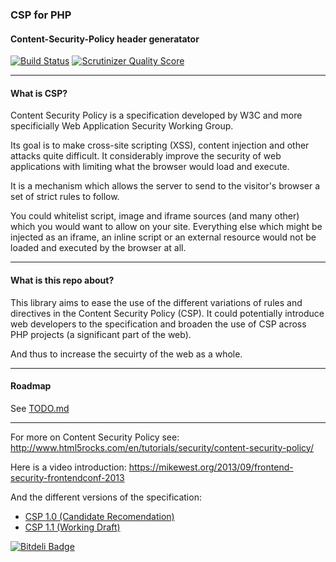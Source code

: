 ### CSP for PHP

#### Content-Security-Policy header generatator

[![Build Status](https://travis-ci.org/hkdobrev/csp-php.png?branch=master)](https://travis-ci.org/hkdobrev/csp-php) [![Scrutinizer Quality Score](https://scrutinizer-ci.com/g/hkdobrev/csp-php/badges/quality-score.png?s=7acc9aabc91022ef4bbb4651d55bdf79e7a6ba80)](https://scrutinizer-ci.com/g/hkdobrev/csp-php/)

---

#### What is CSP?

Content Security Policy is a specification developed by W3C and more specificially Web Application Security Working Group.

Its goal is to make cross-site scripting (XSS), content injection and other attacks quite difficult.
It considerably improve the security of web applications with limiting what the browser would load and execute.

It is a mechanism which allows the server to send to the visitor's browser a set of strict rules to follow.

You could whitelist script, image and iframe sources (and many other) which you would want to allow on your site.
Everything else which might be injected as an iframe, an inline script or an external resource would not be loaded and executed by the browser at all.

---

#### What is this repo about?

This library aims to ease the use of the different variations of rules and directives in the Content Security Policy (CSP).
It could potentially introduce web developers to the specification and broaden the use of CSP across PHP projects (a significant part of the web).

And thus to increase the secuirty of the web as a whole.

---

#### Roadmap

See [TODO.md](TODO.md)

---

For more on Content Security Policy see: http://www.html5rocks.com/en/tutorials/security/content-security-policy/

Here is a video introduction: https://mikewest.org/2013/09/frontend-security-frontendconf-2013

And the different versions of the specification:
- [CSP 1.0 (Candidate Recomendation)](www.w3.org/TR/CSP)
- [CSP 1.1 (Working Draft)](www.w3.org/TR/CSP11)


[![Bitdeli Badge](https://d2weczhvl823v0.cloudfront.net/hkdobrev/csp-php/trend.png)](https://bitdeli.com/free "Bitdeli Badge")

